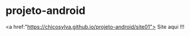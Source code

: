# projeto-android
 
<a href:"https://chicosylva.github.io/projeto-android/site01"> Site aqui !!!<a>
